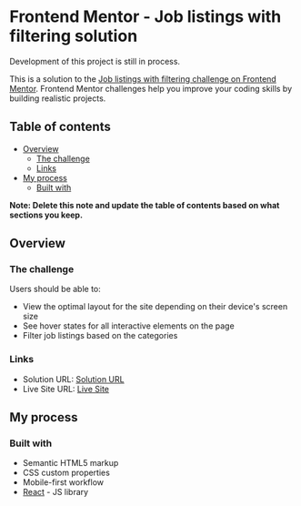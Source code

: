 # Frontend Mentor - Job listings with filtering solution

Development of this project is still in process.

This is a solution to the [Job listings with filtering challenge on Frontend Mentor](https://www.frontendmentor.io/challenges/job-listings-with-filtering-ivstIPCt). Frontend Mentor challenges help you improve your coding skills by building realistic projects. 

## Table of contents

- [Overview](#overview)
  - [The challenge](#the-challenge)
  - [Links](#links)
- [My process](#my-process)
  - [Built with](#built-with)

**Note: Delete this note and update the table of contents based on what sections you keep.**

## Overview

### The challenge

Users should be able to:

- View the optimal layout for the site depending on their device's screen size
- See hover states for all interactive elements on the page
- Filter job listings based on the categories

### Links

- Solution URL: [Solution URL](https://github.com/peterhubina/job-listings)
- Live Site URL: [Live Site](https://peterhubina.github.io/job-listings/)

## My process

### Built with

- Semantic HTML5 markup
- CSS custom properties
- Mobile-first workflow
- [React](https://reactjs.org/) - JS library


